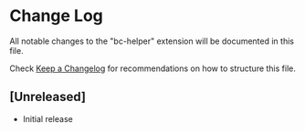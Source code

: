 # Change Log

All notable changes to the "bc-helper" extension will be documented in this file.

Check [Keep a Changelog](http://keepachangelog.com/) for recommendations on how to structure this file.

## [Unreleased]

- Initial release